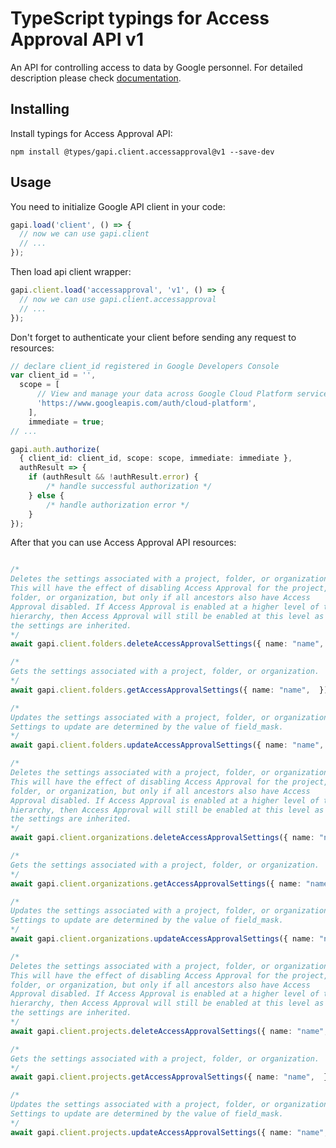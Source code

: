 # TypeScript typings for Access Approval API v1

An API for controlling access to data by Google personnel.
For detailed description please check [documentation](https://cloud.google.com/access-approval/docs).

## Installing

Install typings for Access Approval API:

```
npm install @types/gapi.client.accessapproval@v1 --save-dev
```

## Usage

You need to initialize Google API client in your code:

```typescript
gapi.load('client', () => {
  // now we can use gapi.client
  // ...
});
```

Then load api client wrapper:

```typescript
gapi.client.load('accessapproval', 'v1', () => {
  // now we can use gapi.client.accessapproval
  // ...
});
```

Don't forget to authenticate your client before sending any request to resources:

```typescript
// declare client_id registered in Google Developers Console
var client_id = '',
  scope = [ 
      // View and manage your data across Google Cloud Platform services
      'https://www.googleapis.com/auth/cloud-platform',
    ],
    immediate = true;
// ...

gapi.auth.authorize(
  { client_id: client_id, scope: scope, immediate: immediate },
  authResult => {
    if (authResult && !authResult.error) {
        /* handle successful authorization */
    } else {
        /* handle authorization error */
    }
});
```

After that you can use Access Approval API resources:

```typescript

/*
Deletes the settings associated with a project, folder, or organization.
This will have the effect of disabling Access Approval for the project,
folder, or organization, but only if all ancestors also have Access
Approval disabled. If Access Approval is enabled at a higher level of the
hierarchy, then Access Approval will still be enabled at this level as
the settings are inherited.
*/
await gapi.client.folders.deleteAccessApprovalSettings({ name: "name",  });

/*
Gets the settings associated with a project, folder, or organization.
*/
await gapi.client.folders.getAccessApprovalSettings({ name: "name",  });

/*
Updates the settings associated with a project, folder, or organization.
Settings to update are determined by the value of field_mask.
*/
await gapi.client.folders.updateAccessApprovalSettings({ name: "name",  });

/*
Deletes the settings associated with a project, folder, or organization.
This will have the effect of disabling Access Approval for the project,
folder, or organization, but only if all ancestors also have Access
Approval disabled. If Access Approval is enabled at a higher level of the
hierarchy, then Access Approval will still be enabled at this level as
the settings are inherited.
*/
await gapi.client.organizations.deleteAccessApprovalSettings({ name: "name",  });

/*
Gets the settings associated with a project, folder, or organization.
*/
await gapi.client.organizations.getAccessApprovalSettings({ name: "name",  });

/*
Updates the settings associated with a project, folder, or organization.
Settings to update are determined by the value of field_mask.
*/
await gapi.client.organizations.updateAccessApprovalSettings({ name: "name",  });

/*
Deletes the settings associated with a project, folder, or organization.
This will have the effect of disabling Access Approval for the project,
folder, or organization, but only if all ancestors also have Access
Approval disabled. If Access Approval is enabled at a higher level of the
hierarchy, then Access Approval will still be enabled at this level as
the settings are inherited.
*/
await gapi.client.projects.deleteAccessApprovalSettings({ name: "name",  });

/*
Gets the settings associated with a project, folder, or organization.
*/
await gapi.client.projects.getAccessApprovalSettings({ name: "name",  });

/*
Updates the settings associated with a project, folder, or organization.
Settings to update are determined by the value of field_mask.
*/
await gapi.client.projects.updateAccessApprovalSettings({ name: "name",  });
```
